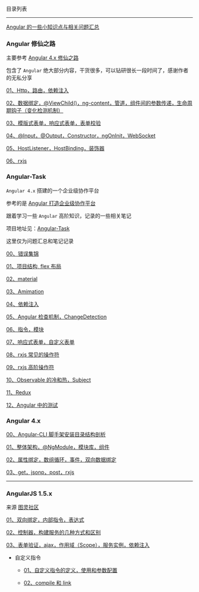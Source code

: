 目录列表

----

[Angular 的一些小知识点与相关问题汇总](https://github.com/hanekaoru/WebLearningNotes/blob/master/angular/note/AngularJS/00.md)

### Angular 修仙之路

主要参考 [Angular 4.x 修仙之路](https://segmentfault.com/u/angular4)

包含了 `Angular` 绝大部分内容，干货很多，可以钻研很长一段时间了，感谢作者的无私分享

[01、Http，路由，依赖注入](https://github.com/hanekaoru/WebLearningNotes/blob/master/angular/note/AngularJS/Angular修仙之路/note/01.md)

[02、数据绑定，@ViewChild()，ng-content，管道，组件间的参数传递，生命周期钩子（变化检测机制）](https://github.com/hanekaoru/WebLearningNotes/blob/master/angular/note/AngularJS/Angular修仙之路/note/02.md)

[03、模版式表单，响应式表单，表单校验](https://github.com/hanekaoru/WebLearningNotes/blob/master/angular/note/AngularJS/Angular修仙之路/note/03.md)

[04、@Input，@Output，Constructor，ngOnInit，WebSocket](https://github.com/hanekaoru/WebLearningNotes/blob/master/angular/note/AngularJS/Angular修仙之路/note/04.md)

[05、HostListener，HostBinding，装饰器](https://github.com/hanekaoru/WebLearningNotes/blob/master/angular/note/AngularJS/Angular修仙之路/note/05.md)

[06、rxjs](https://github.com/hanekaoru/WebLearningNotes/blob/master/angular/note/AngularJS/Angular修仙之路/note/06.md)



### Angular-Task

`Angular 4.x` 搭建的一个企业级协作平台

参考的是 [Angular 打造企业级协作平台](https://coding.imooc.com/class/123.html)

跟着学习一些 `Angular` 高阶知识，记录的一些相关笔记

项目地址见：[Angular-Task](https://github.com/hanekaoru/Angular-Task)

这里仅为问题汇总和笔记记录

[00、错误集锦](https://github.com/hanekaoru/WebLearningNotes/blob/master/angular/note/AngularJS/Angular-Task/00.md)

[01、项目结构, flex 布局](https://github.com/hanekaoru/WebLearningNotes/blob/master/angular/note/AngularJS/Angular-Task/01.md)

[02、material](https://github.com/hanekaoru/WebLearningNotes/blob/master/angular/note/AngularJS/Angular-Task/02.md)

[03、Amimation](https://github.com/hanekaoru/WebLearningNotes/blob/master/angular/note/AngularJS/Angular-Task/03.md)

[04、依赖注入](https://github.com/hanekaoru/WebLearningNotes/blob/master/angular/note/AngularJS/Angular-Task/04.md)

[05、Angular 检查机制，ChangeDetection](https://github.com/hanekaoru/WebLearningNotes/blob/master/angular/note/AngularJS/Angular-Task/05.md)

[06、指令，模块](https://github.com/hanekaoru/WebLearningNotes/blob/master/angular/note/AngularJS/Angular-Task/06md)

[07、响应式表单，自定义表单](https://github.com/hanekaoru/WebLearningNotes/blob/master/angular/note/AngularJS/Angular-Task/07.md)

[08、rxjs 常见的操作符](https://github.com/hanekaoru/WebLearningNotes/blob/master/angular/note/AngularJS/Angular-Task/08.md)

[09、rxjs 高阶操作符](https://github.com/hanekaoru/WebLearningNotes/blob/master/angular/note/AngularJS/Angular-Task/09.md)

[10、Observable 的冷和热，Subject](https://github.com/hanekaoru/WebLearningNotes/blob/master/angular/note/AngularJS/Angular-Task/10.md)

[11、Redux](https://github.com/hanekaoru/WebLearningNotes/blob/master/angular/note/AngularJS/Angular-Task/11.md)

[12、Angular 中的测试](https://github.com/hanekaoru/WebLearningNotes/blob/master/angular/note/AngularJS/Angular-Task/12.md)




### Angular 4.x

[00、Angular-CLI 脚手架安装目录结构剖析](https://github.com/hanekaoru/WebLearningNotes/blob/master/angular/note/AngularJS/4.x/00.md)

[01、整体架构，@NgModule，模块库，组件](https://github.com/hanekaoru/WebLearningNotes/blob/master/angular/note/AngularJS/4.x/01.md)

[02、属性绑定，数组循环，事件，双向数据绑定](https://github.com/hanekaoru/WebLearningNotes/blob/master/angular/note/AngularJS/4.x/02.md)

[03、get，jsonp，post，rxjs](https://github.com/hanekaoru/WebLearningNotes/blob/master/angular/note/AngularJS/4.x/03.md)

----

### AngularJS 1.5.x

来源 [图灵社区](http://www.ituring.com.cn/tag/32022)

[01、双向绑定，内部指令，表达式](https://github.com/hanekaoru/WebLearningNotes/blob/master/angular/note/AngularJS/1.5.x/01.md)

[02、控制器，构建服务的几种方式和区别](https://github.com/hanekaoru/WebLearningNotes/blob/master/angular/note/AngularJS/1.5.x/02.md)

[03、表单验证，ajax，作用域（Scope），服务实例，依赖注入](https://github.com/hanekaoru/WebLearningNotes/blob/master/angular/note/AngularJS/1.5.x/03.md)

* 自定义指令

  * [01、自定义指令的定义，使用和参数配置](https://github.com/hanekaoru/WebLearningNotes/blob/master/angular/note/AngularJS/1.5.x/04.md)

  * [02、compile 和 link](https://github.com/hanekaoru/WebLearningNotes/blob/master/angular/note/AngularJS/1.5.x/05.md)
